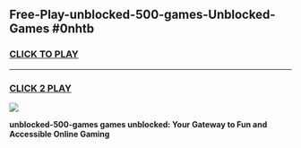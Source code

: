 
## Free-Play-unblocked-500-games-Unblocked-Games #0nhtb
<h3>
<a href="https://news.freeplayer.one?title=unblocked-500-games&ref=8M">CLICK TO PLAY</a></h3>
<hr>

<h3>
<a href="https://news.freeplayer.one?title=unblocked-500-games&ref=8M">CLICK 2 PLAY</a>
  
</h3>

<a href="https://news.freeplayer.one?title=unblocked-500-games&ref=8M"><img src="https://clearcache.store/games.png"></a>


**unblocked-500-games games unblocked: Your Gateway to Fun and Accessible Online Gaming**
